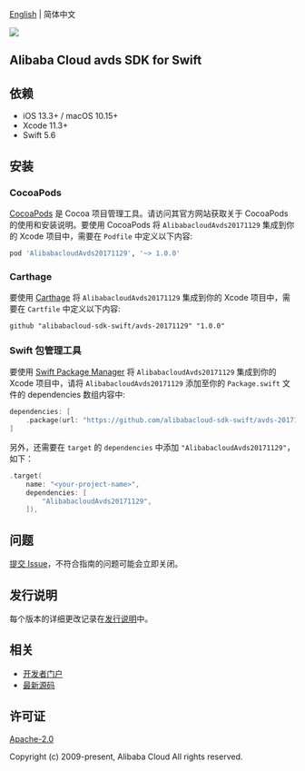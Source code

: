 [English](README.md) | 简体中文

![](https://aliyunsdk-pages.alicdn.com/icons/AlibabaCloud.svg)

## Alibaba Cloud avds SDK for Swift

## 依赖

- iOS 13.3+ / macOS 10.15+
- Xcode 11.3+
- Swift 5.6

## 安装

### CocoaPods

[CocoaPods](https://cocoapods.org) 是 Cocoa 项目管理工具。请访问其官方网站获取关于 CocoaPods 的使用和安装说明。要使用 CocoaPods 将 `AlibabacloudAvds20171129` 集成到你的 Xcode 项目中，需要在 `Podfile` 中定义以下内容:

```ruby
pod 'AlibabacloudAvds20171129', '~> 1.0.0'
```

### Carthage

要使用 [Carthage](https://github.com/Carthage/Carthage) 将 `AlibabacloudAvds20171129` 集成到你的 Xcode 项目中，需要在 `Cartfile` 中定义以下内容:

```ogdl
github "alibabacloud-sdk-swift/avds-20171129" "1.0.0"
```

### Swift 包管理工具

要使用 [Swift Package Manager](https://swift.org/package-manager/) 将 `AlibabacloudAvds20171129` 集成到你的 Xcode 项目中，请将 `AlibabacloudAvds20171129` 添加至你的 `Package.swift` 文件的 dependencies 数组内容中:

```swift
dependencies: [
    .package(url: "https://github.com/alibabacloud-sdk-swift/avds-20171129.git", from: "1.0.0")
]
```

另外，还需要在 `target` 的 `dependencies` 中添加 `"AlibabacloudAvds20171129"`，如下：

```swift
.target(
    name: "<your-project-name>",
    dependencies: [
        "AlibabacloudAvds20171129",
    ]),
```

## 问题

[提交 Issue](https://github.com/alibabacloud-sdk-swift/avds-20171129/issues/new)，不符合指南的问题可能会立即关闭。

## 发行说明

每个版本的详细更改记录在[发行说明](./ChangeLog.txt)中。

## 相关

* [开发者门户](https://next.api.aliyun.com/home)
* [最新源码](https://github.com/alibabacloud-sdk-swift/avds-20171129)

## 许可证

[Apache-2.0](http://www.apache.org/licenses/LICENSE-2.0)

Copyright (c) 2009-present, Alibaba Cloud All rights reserved.
